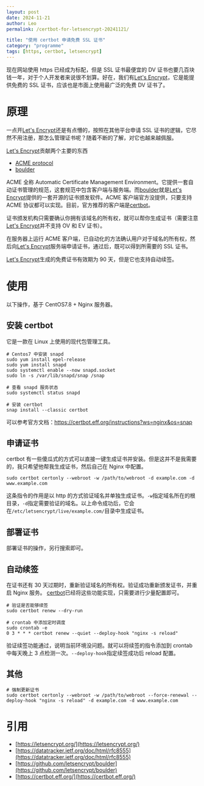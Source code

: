 ```yaml
---
layout: post
date: 2024-11-21
author: Leo
permalink: /certbot-for-letsencrypt-20241121/

title: "使用 certbot 申请免费 SSL 证书"
category: "programme"
tags: [https, certbot, letsencrypt]
---
```



现在网站使用 https 已经成为标配，但是 SSL 证书最便宜的 DV 证书也要几百块钱一年，对于个人开发者来说很不划算。好在，我们有[Let's Encrypt](https://letsencrypt.org/)，它是能提供免费的 SSL 证书，应该也是市面上使用最广泛的免费 DV 证书了。

# 原理
一点开[Let's Encrypt](https://letsencrypt.org/)还是有点懵的，按照在其他平台申请 SSL 证书的逻辑，它尽然不用注册，那怎么管理证书呢？随着不断的了解，对它也越来越佩服。

[Let's Encrypt](https://letsencrypt.org/)贡献两个主要的东西
- [ACME protocol](https://datatracker.ietf.org/doc/html/rfc8555)
- [boulder](https://github.com/letsencrypt/boulder)

ACME 全称 Automatic Certificate Management Environment。它提供一套自动证书管理的规范，这套规范中包含客户端与服务端。而[boulder](https://github.com/letsencrypt/boulder)就是[Let's Encrypt](https://letsencrypt.org/)提供的一套开源的证书颁发软件。ACME 客户端官方没提供，只要支持 ACME 协议都可以实现。目前，官方推荐的客户端是[certbot](https://certbot.eff.org/)。

证书颁发机构只需要确认你拥有该域名的所有权，就可以帮你生成证书（需要注意[Let's Encrypt](https://letsencrypt.org/)并不支持 OV 和 EV 证书）。

在服务器上运行 ACME 客户端，已自动化的方法确认用户对于域名的所有权，然后向[Let's Encrypt](https://letsencrypt.org/)服务端申请证书，通过后，既可以得到所需要的 SSL 证书。

[Let's Encrypt](https://letsencrypt.org/)生成的免费证书有效期为 90 天，但是它也支持自动续签。


# 使用
以下操作，基于 CentOS7.8 + Nginx 服务器。

## 安装 certbot
它是一款在 Linux 上使用的现代包管理工具。

```shell
# Centos7 中安装 snapd
sudo yum install epel-release
sudo yum install snapd
sudo systemctl enable --now snapd.socket
sudo ln -s /var/lib/snapd/snap /snap

# 查看 snapd 服务状态
sudo systemctl status snapd

# 安装 certbot
snap install --classic certbot
```

可以参考官方文档：https://certbot.eff.org/instructions?ws=nginx&os=snap

## 申请证书
certbot 有一些傻瓜式的方式可以直接一键生成证书并安装。但是这并不是我需要的，我只希望他帮我生成证书，然后自己在 Nginx 中配置。

```shell
sudo certbot certonly --webroot -w /path/to/webroot -d example.com -d www.example.com
```

这条指令的作用是以 http 的方式验证域名并单独生成证书。`-w`指定域名所在的根目录，`-d`指定需要验证的域名。以上命令成功后，它会在`/etc/letsencrypt/live/example.com/`目录中生成证书。

## 部署证书
部署证书的操作，另行搜索即可。

## 自动续签
在证书还有 30 天过期时，重新验证域名的所有权。验证成功重新颁发证书，并重启 Nginx 服务。
[certbot](https://certbot.eff.org/)已经将这些功能实现，只需要进行少量配置即可。
```shell
# 验证是否能够续签
sudo certbot renew --dry-run

# crontab 中添加定时调度
sudo crontab -e
0 3 * * * certbot renew --quiet --deploy-hook "nginx -s reload"

```
验证续签功能通过，说明当前环境没问题。就可以将续签的指令添加到 crontab 中每天晚上 3 点检测一次。`--deploy-hook`指定续签成功后 reload 配置。

## 其他
```shell
# 强制更新证书
sudo certbot certonly --webroot -w /path/to/webroot --force-renewal --deploy-hook "nginx -s reload" -d example.com -d www.example.com
```


# 引用
- [https://letsencrypt.org/](https://letsencrypt.org/)
- [https://datatracker.ietf.org/doc/html/rfc8555](https://datatracker.ietf.org/doc/html/rfc8555)
- [https://github.com/letsencrypt/boulder](https://github.com/letsencrypt/boulder)
- [https://certbot.eff.org/](https://certbot.eff.org/)